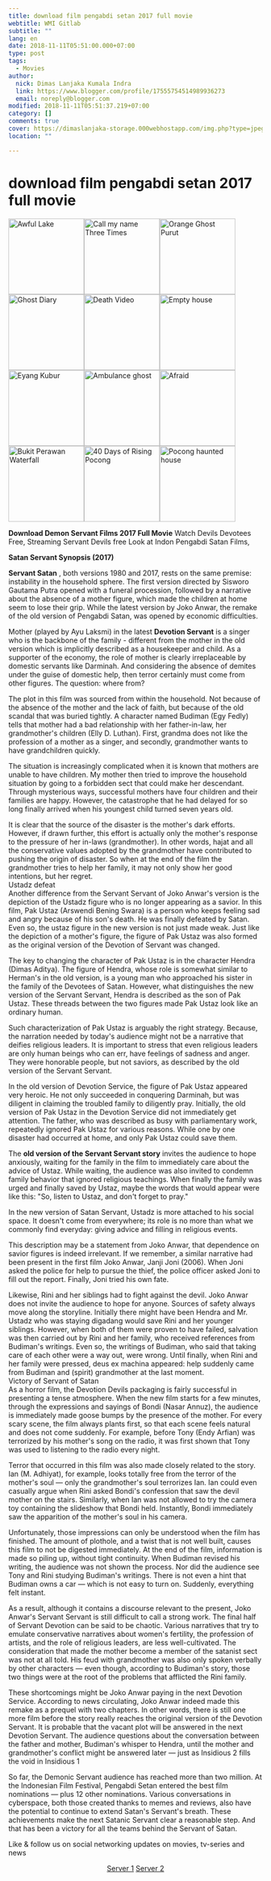 ```yaml
---
title: download film pengabdi setan 2017 full movie
webtitle: WMI Gitlab
subtitle: ""
lang: en
date: 2018-11-11T05:51:00.000+07:00
type: post
tags:
  - Movies
author:
  nick: Dimas Lanjaka Kumala Indra
  link: https://www.blogger.com/profile/17555754514989936273
  email: noreply@blogger.com
modified: 2018-11-11T05:51:37.219+07:00
category: []
comments: true
cover: https://dimaslanjaka-storage.000webhostapp.com/img.php?type=jpeg&url=https://layarindo21.ws/wp-content/uploads/2017/04/Telaga_Angker_1984_obverse_wiki-150x150.jpg
location: ""

---
```


<h1 for="title" class="notranslate">download film pengabdi setan 2017 full movie  </h1>  <div id="img-wrap" class="container w3-container">  <img class="img-thumbnail" alt="Awful Lake" src="https://dimaslanjaka-storage.000webhostapp.com/img.php?type=jpeg&amp;url=https://layarindo21.ws/wp-content/uploads/2017/04/Telaga_Angker_1984_obverse_wiki-150x150.jpg" width="150px" height="150px" style="display:inline-block"><img class="img-thumbnail" alt="Call my name Three Times" src="https://dimaslanjaka-storage.000webhostapp.com/img.php?type=jpeg&amp;url=https://image.tmdb.org/t/p/w185/1jmQTXF4H56MiPmiu86faJCwJhl.jpg" width="150px" height="150px" style="display:inline-block"><img class="img-thumbnail" alt="Orange Ghost Purut" src="https://dimaslanjaka-storage.000webhostapp.com/img.php?type=jpeg&amp;url=https://layarindo21.ws/wp-content/uploads/2017/04/Download-Film-Horor-Hantu-Jeruk-Purut-Full-Movie-layarindo21-150x150.jpg" width="150px" height="150px" style="display:inline-block"><img class="img-thumbnail" alt="Ghost Diary" src="https://dimaslanjaka-storage.000webhostapp.com/img.php?type=jpeg&amp;url=https://layarindo21.ws/wp-content/uploads/2017/04/Download-Film-Ghost-Diary-Full-Movie-layarindo21-150x150.jpg" width="150px" height="150px" style="display:inline-block"><img class="img-thumbnail" alt="Death Video" src="https://dimaslanjaka-storage.000webhostapp.com/img.php?type=jpeg&amp;url=https://layarindo21.ws/wp-content/uploads/2017/04/Video-Maut-200x290-150x150.jpg" width="150px" height="150px" style="display:inline-block"><img class="img-thumbnail" alt="Empty house" src="https://dimaslanjaka-storage.000webhostapp.com/img.php?type=jpeg&amp;url=https://layarindo21.ws/wp-content/uploads/2017/04/Rumah-Kosong-150x150.jpg" width="150px" height="150px" style="display:inline-block"><img class="img-thumbnail" alt="Eyang Kubur" src="https://dimaslanjaka-storage.000webhostapp.com/img.php?type=jpeg&amp;url=https://layarindo21.ws/wp-content/uploads/2017/04/Eyang-Kubur_Poster2-150x150.jpg" width="150px" height="150px" style="display:inline-block"><img class="img-thumbnail" alt="Ambulance ghost" src="https://dimaslanjaka-storage.000webhostapp.com/img.php?type=jpeg&amp;url=https://layarindo21.ws/wp-content/uploads/2017/04/download-film-hantu-ambulance-full-movie-150x150.jpg" width="150px" height="150px" style="display:inline-block"><img class="img-thumbnail" alt="Afraid" src="https://dimaslanjaka-storage.000webhostapp.com/img.php?type=jpeg&amp;url=https://layarindo21.ws/wp-content/uploads/2017/04/Takut-200x290-150x150.jpg" width="150px" height="150px" style="display:inline-block"><img class="img-thumbnail" alt="Bukit Perawan Waterfall" src="https://dimaslanjaka-storage.000webhostapp.com/img.php?type=jpeg&amp;url=https://layarindo21.ws/wp-content/uploads/2017/03/Download-Film-Air-Terjun-Bukit-Perawan-Full-layarindo21-150x150.jpg" width="150px" height="150px" style="display:inline-block"><img class="img-thumbnail" alt="40 Days of Rising Pocong" src="https://dimaslanjaka-storage.000webhostapp.com/img.php?type=jpeg&amp;url=https://image.tmdb.org/t/p/w185/l1YzKCTsOhiMDnHyvT0rY1PsVui.jpg" width="150px" height="150px" style="display:inline-block"><img class="img-thumbnail" alt="Pocong haunted house" src="https://dimaslanjaka-storage.000webhostapp.com/img.php?type=jpeg&amp;url=https://layarindo21.ws/wp-content/uploads/2018/10/Nonton-Pocong-rumah-angker-2010-Full-Movie.jpg" width="150px" height="150px" style="display:inline-block">  </div>  <div class="container w3-container">  <div class="desc">  <p class="f-desc"> <span class="notranslate"> <strong>Download Demon Servant Films 2017 Full Movie</strong> Watch Devils Devotees Free, Streaming Servant Devils free Look at Indon Pengabdi Satan Films,</span> </p>  <p> <span class="notranslate"> <strong>Satan Servant Synopsis (2017)</strong></span> </p>  <p> <span class="notranslate"> <strong>Servant Satan</strong> , both versions 1980 and 2017, rests on the same premise: instability in the household sphere.</span> <span class="notranslate"> The first version directed by Sisworo Gautama Putra opened with a funeral procession, followed by a narrative about the absence of a mother figure, which made the children at home seem to lose their grip.</span> <span class="notranslate"> While the latest version by Joko Anwar, the remake of the old version of Pengabdi Satan, was opened by economic difficulties.</span> </p>  <p> <span class="notranslate"> Mother (played by Ayu Laksmi) in the latest <strong>Devotion Servant</strong> is a singer who is the backbone of the family - different from the mother in the old version which is implicitly described as a housekeeper and child.</span> <span class="notranslate"> As a supporter of the economy, the role of mother is clearly irreplaceable by domestic servants like Darminah.</span> <span class="notranslate"> And considering the absence of demites under the guise of domestic help, then terror certainly must come from other figures.</span> <span class="notranslate"> The question: where from?</span> </p>  <p> <span class="notranslate"> The plot in this film was sourced from within the household.</span> <span class="notranslate"> Not because of the absence of the mother and the lack of faith, but because of the old scandal that was buried tightly.</span> <span class="notranslate"> A character named Budiman (Egy Fedly) tells that mother had a bad relationship with her father-in-law, her grandmother's children (Elly D. Luthan).</span> <span class="notranslate"> First, grandma does not like the profession of a mother as a singer, and secondly, grandmother wants to have grandchildren quickly.</span> </p>  <p> <span class="notranslate"> The situation is increasingly complicated when it is known that mothers are unable to have children.</span> <span class="notranslate"> My mother then tried to improve the household situation by going to a forbidden sect that could make her descendant.</span> <span class="notranslate"> Through mysterious ways, successful mothers have four children and their families are happy.</span> <span class="notranslate"> However, the catastrophe that he had delayed for so long finally arrived when his youngest child turned seven years old.</span> </p>  <p> <span class="notranslate"> It is clear that the source of the disaster is the mother's dark efforts.</span> <span class="notranslate"> However, if drawn further, this effort is actually only the mother's response to the pressure of her in-laws (grandmother).</span> <span class="notranslate"> In other words, hajat and all the conservative values ​​adopted by the grandmother have contributed to pushing the origin of disaster.</span> <span class="notranslate"> So when at the end of the film the grandmother tries to help her family, it may not only show her good intentions, but her regret.</span> <br><span class="notranslate"> Ustadz defeat</span> <br><span class="notranslate"> Another difference from the Servant Servant of Joko Anwar's version is the depiction of the Ustadz figure who is no longer appearing as a savior.</span> <span class="notranslate"> In this film, Pak Ustaz (Arswendi Bening Swara) is a person who keeps feeling sad and angry because of his son's death.</span> <span class="notranslate"> He was finally defeated by Satan.</span> <span class="notranslate"> Even so, the ustaz figure in the new version is not just made weak.</span> <span class="notranslate"> Just like the depiction of a mother's figure, the figure of Pak Ustaz was also formed as the original version of the Devotion of Servant was changed.</span> </p>  <p> <span class="notranslate"> The key to changing the character of Pak Ustaz is in the character Hendra (Dimas Aditya).</span> <span class="notranslate"> The figure of Hendra, whose role is somewhat similar to Herman's in the old version, is a young man who approached his sister in the family of the Devotees of Satan.</span> <span class="notranslate"> However, what distinguishes the new version of the Servant Servant, Hendra is described as the son of Pak Ustaz.</span> <span class="notranslate"> These threads between the two figures made Pak Ustaz look like an ordinary human.</span> </p>  <p> <span class="notranslate"> Such characterization of Pak Ustaz is arguably the right strategy.</span> <span class="notranslate"> Because, the narration needed by today's audience might not be a narrative that deifies religious leaders.</span> <span class="notranslate"> It is important to stress that even religious leaders are only human beings who can err, have feelings of sadness and anger.</span> <span class="notranslate"> They were honorable people, but not saviors, as described by the old version of the Servant Servant.</span> </p>  <p> <span class="notranslate"> In the old version of Devotion Service, the figure of Pak Ustaz appeared very heroic.</span> <span class="notranslate"> He not only succeeded in conquering Darminah, but was diligent in claiming the troubled family to diligently pray.</span> <span class="notranslate"> Initially, the old version of Pak Ustaz in the Devotion Service did not immediately get attention.</span> <span class="notranslate"> The father, who was described as busy with parliamentary work, repeatedly ignored Pak Ustaz for various reasons.</span> <span class="notranslate"> While one by one disaster had occurred at home, and only Pak Ustaz could save them.</span> </p>  <p> <span class="notranslate"> The <strong>old version of the Servant Servant story</strong> invites the audience to hope anxiously, waiting for the family in the film to immediately care about the advice of Ustaz.</span> <span class="notranslate"> While waiting, the audience was also invited to condemn family behavior that ignored religious teachings.</span> <span class="notranslate"> When finally the family was urged and finally saved by Ustaz, maybe the words that would appear were like this: "So, listen to Ustaz, and don't forget to pray."</span> </p>  <p> <span class="notranslate"> In the new version of Satan Servant, Ustadz is more attached to his social space.</span> <span class="notranslate"> It doesn't come from everywhere;</span> <span class="notranslate"> its role is no more than what we commonly find everyday: giving advice and filling in religious events.</span> </p>  <p> <span class="notranslate"> This description may be a statement from Joko Anwar, that dependence on savior figures is indeed irrelevant.</span> <span class="notranslate"> If we remember, a similar narrative had been present in the first film Joko Anwar, Janji Joni (2006).</span> <span class="notranslate"> When Joni asked the police for help to pursue the thief, the police officer asked Joni to fill out the report.</span> <span class="notranslate"> Finally, Joni tried his own fate.</span> </p>  <p> <span class="notranslate"> Likewise, Rini and her siblings had to fight against the devil.</span> <span class="notranslate"> Joko Anwar does not invite the audience to hope for anyone.</span> <span class="notranslate"> Sources of safety always move along the storyline.</span> <span class="notranslate"> Initially there might have been Hendra and Mr. Ustadz who was staying digadang would save Rini and her younger siblings.</span> <span class="notranslate"> However, when both of them were proven to have failed, salvation was then carried out by Rini and her family, who received references from Budiman's writings.</span> <span class="notranslate"> Even so, the writings of Budiman, who said that taking care of each other were a way out, were wrong.</span> <span class="notranslate"> Until finally, when Rini and her family were pressed, deus ex machina appeared: help suddenly came from Budiman and (spirit) grandmother at the last moment.</span> <br><span class="notranslate"> Victory of Servant of Satan</span> <br><span class="notranslate"> As a horror film, the Devotion Devils packaging is fairly successful in presenting a tense atmosphere.</span> <span class="notranslate"> When the new film starts for a few minutes, through the expressions and sayings of Bondi (Nasar Annuz), the audience is immediately made goose bumps by the presence of the mother.</span> <span class="notranslate"> For every scary scene, the film always plants first, so that each scene feels natural and does not come suddenly.</span> <span class="notranslate"> For example, before Tony (Endy Arfian) was terrorized by his mother's song on the radio, it was first shown that Tony was used to listening to the radio every night.</span> </p>  <p> <span class="notranslate"> Terror that occurred in this film was also made closely related to the story.</span> <span class="notranslate"> Ian (M. Adhiyat), for example, looks totally free from the terror of the mother's soul — only the grandmother's soul terrorizes Ian.</span> <span class="notranslate"> Ian could even casually argue when Rini asked Bondi's confession that saw the devil mother on the stairs.</span> <span class="notranslate"> Similarly, when Ian was not allowed to try the camera toy containing the slideshow that Bondi held.</span> <span class="notranslate"> Instantly, Bondi immediately saw the apparition of the mother's soul in his camera.</span> </p>  <p> <span class="notranslate"> Unfortunately, those impressions can only be understood when the film has finished.</span> <span class="notranslate"> The amount of plothole, and a twist that is not well built, causes this film to not be digested immediately.</span> <span class="notranslate"> At the end of the film, information is made so piling up, without tight continuity.</span> <span class="notranslate"> When Budiman revised his writing, the audience was not shown the process.</span> <span class="notranslate"> Nor did the audience see Tony and Rini studying Budiman's writings.</span> <span class="notranslate"> There is not even a hint that Budiman owns a car — which is not easy to turn on.</span> <span class="notranslate"> Suddenly, everything felt instant.</span> </p>  <p> <span class="notranslate"> As a result, although it contains a discourse relevant to the present, Joko Anwar's Servant Servant is still difficult to call a strong work.</span> <span class="notranslate"> The final half of Servant Devotion can be said to be chaotic.</span> <span class="notranslate"> Various narratives that try to emulate conservative narratives about women's fertility, the profession of artists, and the role of religious leaders, are less well-cultivated.</span> <span class="notranslate"> The consideration that made the mother become a member of the satanist sect was not at all told.</span> <span class="notranslate"> His feud with grandmother was also only spoken verbally by other characters — even though, according to Budiman's story, those two things were at the root of the problems that afflicted the Rini family.</span> </p>  <p> <span class="notranslate"> These shortcomings might be Joko Anwar paying in the next Devotion Service.</span> <span class="notranslate"> According to news circulating, Joko Anwar indeed made this remake as a prequel with two chapters.</span> <span class="notranslate"> In other words, there is still one more film before the story really reaches the original version of the Devotion Servant.</span> <span class="notranslate"> It is probable that the vacant plot will be answered in the next Devotion Servant.</span> <span class="notranslate"> The audience questions about the conversation between the father and mother, Budiman's whisper to Hendra, until the mother and grandmother's conflict might be answered later — just as Insidious 2 fills the void in Insidious 1</span> </p>  <p> <span class="notranslate"> So far, the Demonic Servant audience has reached more than two million.</span> <span class="notranslate"> At the Indonesian Film Festival, Pengabdi Setan entered the best film nominations — plus 12 other nominations.</span> <span class="notranslate"> Various conversations in cyberspace, both those created thanks to memes and reviews, also have the potential to continue to extend Satan's Servant's breath.</span> <span class="notranslate"> These achievements make the next Satanic Servant clear a reasonable step.</span> <span class="notranslate"> And that has been a victory for all the teams behind the Servant of Satan.</span> </p>  </div>  <p class="desc"> <span class="notranslate"> Like &amp; follow us on social networking updates on movies, tv-series and news</span> </p>  </div>  <div class="container w3-container"><center> <span class="notranslate"> <a href="http://menujulink.me/V6eo" target="_blank" title="" alt="" rel="noopener noreferer nofollow">Server 1</a> <a href="http://menujulink.me/icNxKe" target="_blank" title="" alt="" rel="noopener noreferer nofollow">Server 2</a></span> </center></div>  <link href="https://codepen.io/dimaslanjaka/pen/yQaNEp.css" rel="stylesheet">  <script>  function imagE(image_url){        var http = new XMLHttpRequest();        http.open("HEAD", image_url, false);      //http.open("GET", image_url, false);      http.send();      return http.status;      //return http.status != 404;    }    function chx(){  $( "img" ).each(function() {    var image_url = $(this).attr("src");    var img_this = $(this);    if (imagE(image_url) !== 200){      img_this.remove();    }  /*$.get(image_url)      .done(function() {                 }).fail(function() {            img_this.remove();      });*/  });  }/*  setTimeout(function() {  if(typeof jQuery=="undefined") {      var headTag = document.getElementsByTagName("head")[0];      var jqTag = document.createElement("script");      jqTag.type = "text/javascript";      jqTag.src = "https://cdnjs.cloudflare.com/ajax/libs/jquery/3.3.1/jquery.min.js";      jqTag.onload = chx;      headTag.appendChild(jqTag);  } else { chx(); }  }, 500);*/  var limit = 0;  function keluar_ga(){  $( "img" ).each(function() {    var image_url = $(this).attr("src");    var img_this = $(this);    img_this.on("error", function (){ img_this.attr("src", "https://res.cloudinary.com/dimaslanjaka/image/fetch/http://media.wired.com/photos/5926db217034dc5f91becd6b/master/w_900,c_limit/so-logo-s.jpg"); })  });   //return $("body").html("*"+limit+"\n");   //clearInterval(udah);    }    var udah = setInterval(keluar_ga, 100);  </script>  